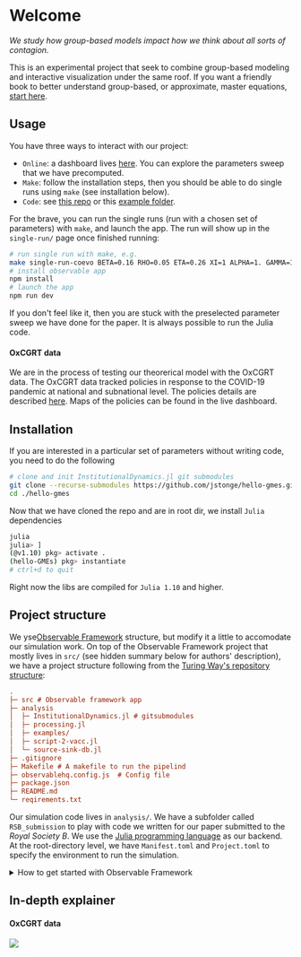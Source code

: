 # Welcome
_We study how group-based models impact how we think about all sorts of contagion._

This is an experimental project that seek to combine group-based modeling and interactive visualization under the same roof. If you want a friendly book to better understand group-based, or approximate, master equations, [start here](https://cosmo-notes.github.io/tame/chapters/index.html).

## Usage

You have three ways to interact with our project:

- `Online`: a dashboard lives [here](https://joint-lab.observablehq.cloud/hello-gmes/). You can explore the parameters sweep that we have precomputed.
- `Make`: follow the installation steps, then you should be able to do single runs using `make` (see installation below).
- `Code`: see [this repo](https://github.com/jstonge/InstitutionalDynamics.jl) or this [example folder](analysis/examples).

For the brave, you can run the single runs (run with a chosen set of parameters) with `make`, and launch the app. The run will show up in the `single-run/` page once finished running:

```zsh
# run single run with make, e.g.
make single-run-coevo BETA=0.16 RHO=0.05 ETA=0.26 XI=1 ALPHA=1. GAMMA=1 B=0.2 C=0.5
# install observable app
npm install
# launch the app
npm run dev
```
If you don't feel like it, then you are stuck with the preselected parameter sweep we have done for the paper. It is always possible to run the Julia code.

#### OxCGRT data

We are in the process of testing our theorerical model with the OxCGRT data. The OxCGRT data tracked policies in response to the COVID-19 pandemic at national and subnational level. The policies details are described [here](https://github.com/OxCGRT/covid-policy-dataset/blob/main/documentation_and_codebook.md#codebook-and-interpretation-guidance). Maps of the policies can be found in the live dashboard.

## Installation

If you are interested in a particular set of parameters without writing code, you need to do the following

```zsh
# clone and init InstitutionalDynamics.jl git submodules
git clone --recurse-submodules https://github.com/jstonge/hello-gmes.git
cd ./hello-gmes
```

Now that we have cloned the repo and are in root dir, we install `Julia` dependencies

```zsh
julia
julia> ]
(@v1.10) pkg> activate .
(hello-GMEs) pkg> instantiate
# ctrl+d to quit
```

Right now the libs are compiled for `Julia 1.10` and higher. 


## Project structure

We yse[Observable Framework](https://observablehq.com/framework/project-structure) structure, but modify it a little to accomodate our simulation work. On top of the Observable Framework project that mostly lives in `src/` (see hidden summary below for authors' description), we have a project structure following from the [Turing Way's repository structure](https://book.the-turing-way.org/project-design/project-repo/project-repo-advanced#example-with-every-possible-folder):

```ini
.
├─ src # Observable framework app
├─ analysis
│  ├─ InstitutionalDynamics.jl # gitsubmodules
│  ├─ processing.jl 
│  ├─ examples/ 
│  ├─ script-2-vacc.jl 
│  └─ source-sink-db.jl 
├─ .gitignore
├─ Makefile # A makefile to run the pipelind
├─ observablehq.config.js  # Config file
├─ package.json
├─ README.md
└─ reqirements.txt
```

Our simulation code lives in `analysis/`. We have a subfolder called `RSB_submission` to play with code we written for our paper submitted to the _Royal Society B_. We use the [Julia programming language](https://julialang.org/) as our backend. At the root-directory level, we have `Manifest.toml` and `Project.toml` to specify the environment to run the simulation.

<details><summary>How to get started with Observable Framework</summary>

## 

This is (also) an [Observable Framework](https://observablehq.com/framework) project. To start the local preview server, run:

```
npm run dev
```

Then visit <http://localhost:3000> to preview your project.

For more, see <https://observablehq.com/framework/getting-started>.

#### Project structure

A typical Framework project looks like this:

```ini
.
├─ docs
│  ├─ components
│  │  └─ timeline.js           # an importable module
│  ├─ data
│  │  ├─ launches.csv.js       # a data loader
│  │  └─ events.json           # a static data file
│  ├─ example-dashboard.md     # a page
│  ├─ example-report.md        # another page
│  └─ index.md                 # the home page
├─ .gitignore
├─ observablehq.config.js      # the project config file
├─ package.json
└─ README.md
```

**`docs`** - This is the “source root” — where your source files live. Pages go here. Each page is a Markdown file. Observable Framework uses [file-based routing](https://observablehq.com/framework/routing), which means that the name of the file controls where the page is served. You can create as many pages as you like. Use folders to organize your pages.

**`docs/index.md`** - This is the home page for your site. You can have as many additional pages as you’d like, but you should always have a home page, too.

**`docs/data`** - You can put [data loaders](https://observablehq.com/framework/loaders) or static data files anywhere in your source root, but we recommend putting them here.

**`docs/components`** - You can put shared [JavaScript modules](https://observablehq.com/framework/javascript/imports) anywhere in your source root, but we recommend putting them here. This helps you pull code out of Markdown files and into JavaScript modules, making it easier to reuse code across pages, write tests and run linters, and even share code with vanilla web applications.

**`observablehq.config.js`** - This is the [project configuration](https://observablehq.com/framework/config) file, such as the pages and sections in the sidebar navigation, and the project’s title.

#### Command reference

| Command           | Description                                              |
| ----------------- | -------------------------------------------------------- |
| `npm install`            | Install or reinstall dependencies                        |
| `npm run dev`        | Start local preview server                               |
| `npm run build`      | Build your static site, generating `./dist`              |
| `npm run deploy`     | Deploy your project to Observable                        |
| `npm run clean`      | Clear the local data loader cache                        |
| `npm run observable` | Run commands like `observable help`                      |

##

</details>

## In-depth explainer

#### OxCGRT data

![](.static/facet_policy_k30_europe.png)
